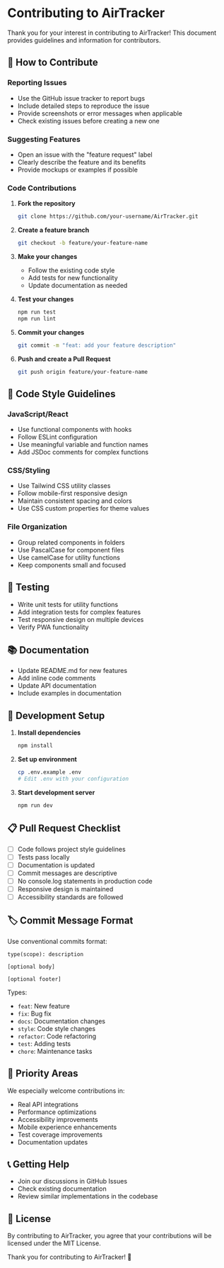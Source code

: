 # Contributing to AirTracker

Thank you for your interest in contributing to AirTracker! This document provides guidelines and information for contributors.

## 🤝 How to Contribute

### Reporting Issues
- Use the GitHub issue tracker to report bugs
- Include detailed steps to reproduce the issue
- Provide screenshots or error messages when applicable
- Check existing issues before creating a new one

### Suggesting Features
- Open an issue with the "feature request" label
- Clearly describe the feature and its benefits
- Provide mockups or examples if possible

### Code Contributions

1. **Fork the repository**
   ```bash
   git clone https://github.com/your-username/AirTracker.git
   ```

2. **Create a feature branch**
   ```bash
   git checkout -b feature/your-feature-name
   ```

3. **Make your changes**
   - Follow the existing code style
   - Add tests for new functionality
   - Update documentation as needed

4. **Test your changes**
   ```bash
   npm run test
   npm run lint
   ```

5. **Commit your changes**
   ```bash
   git commit -m "feat: add your feature description"
   ```

6. **Push and create a Pull Request**
   ```bash
   git push origin feature/your-feature-name
   ```

## 📝 Code Style Guidelines

### JavaScript/React
- Use functional components with hooks
- Follow ESLint configuration
- Use meaningful variable and function names
- Add JSDoc comments for complex functions

### CSS/Styling
- Use Tailwind CSS utility classes
- Follow mobile-first responsive design
- Maintain consistent spacing and colors
- Use CSS custom properties for theme values

### File Organization
- Group related components in folders
- Use PascalCase for component files
- Use camelCase for utility functions
- Keep components small and focused

## 🧪 Testing

- Write unit tests for utility functions
- Add integration tests for complex features
- Test responsive design on multiple devices
- Verify PWA functionality

## 📚 Documentation

- Update README.md for new features
- Add inline code comments
- Update API documentation
- Include examples in documentation

## 🚀 Development Setup

1. **Install dependencies**
   ```bash
   npm install
   ```

2. **Set up environment**
   ```bash
   cp .env.example .env
   # Edit .env with your configuration
   ```

3. **Start development server**
   ```bash
   npm run dev
   ```

## 📋 Pull Request Checklist

- [ ] Code follows project style guidelines
- [ ] Tests pass locally
- [ ] Documentation is updated
- [ ] Commit messages are descriptive
- [ ] No console.log statements in production code
- [ ] Responsive design is maintained
- [ ] Accessibility standards are followed

## 🏷️ Commit Message Format

Use conventional commits format:

```
type(scope): description

[optional body]

[optional footer]
```

Types:
- `feat`: New feature
- `fix`: Bug fix
- `docs`: Documentation changes
- `style`: Code style changes
- `refactor`: Code refactoring
- `test`: Adding tests
- `chore`: Maintenance tasks

## 🎯 Priority Areas

We especially welcome contributions in:

- Real API integrations
- Performance optimizations
- Accessibility improvements
- Mobile experience enhancements
- Test coverage improvements
- Documentation updates

## 📞 Getting Help

- Join our discussions in GitHub Issues
- Check existing documentation
- Review similar implementations in the codebase

## 📄 License

By contributing to AirTracker, you agree that your contributions will be licensed under the MIT License.

Thank you for contributing to AirTracker! 🛫